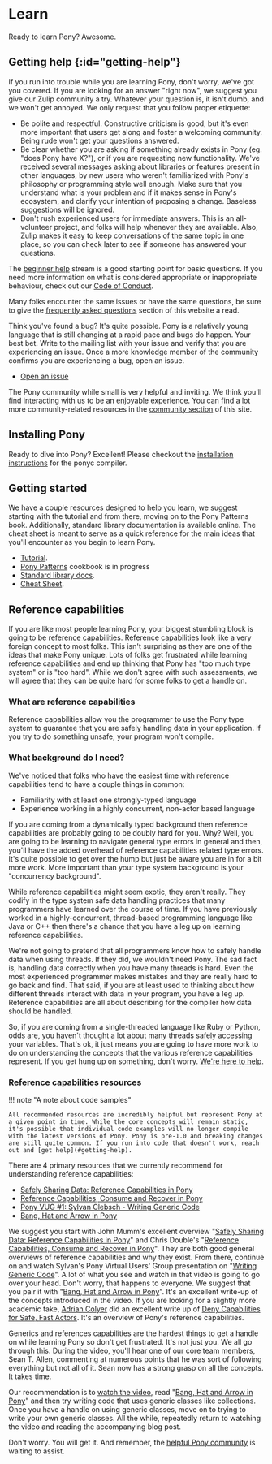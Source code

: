 # Learn

Ready to learn Pony? Awesome.

## Getting help {:id="getting-help"}

If you run into trouble while you are learning Pony, don't worry, we've got you covered. If you are looking for an answer "right now", we suggest you give our Zulip community a try. Whatever your question is, it isn't dumb, and we won't get annoyed. We only request that you follow proper etiquette:

- Be polite and respectful. Constructive criticism is good, but it's even more important that users get along and foster a welcoming community. Being rude won't get your questions answered.
- Be clear whether you are asking if something already exists in Pony (eg. "does Pony have X?"), or if you are requesting new functionality. We've received several messages asking about libraries or features present in other languages, by new users who weren't familiarized with Pony's philosophy or programming style well enough. Make sure that you understand what is your problem and if it makes sense in Pony's ecosystem, and clarify your intention of proposing a change. Baseless suggestions will be ignored.
- Don't rush experienced users for immediate answers. This is an all-volunteer project, and folks will help whenever they are available. Also, Zulip makes it easy to keep conversations of the same topic in one place, so you can check later to see if someone has answered your questions.

The [beginner help](https://ponylang.zulipchat.com/#narrow/stream/189985-beginner-help) stream is a good starting point for basic questions. If you need more information on what is considered appropriate or inappropriate behaviour, check out our [Code of Conduct](https://github.com/ponylang/ponyc/blob/main/CODE_OF_CONDUCT.md).

Many folks encounter the same issues or have the same questions, be sure to give the [frequently asked questions](../faq/index.md) section of this website a read.

Think you've found a bug? It's quite possible. Pony is a relatively young language that is still changing at a rapid pace and bugs do happen. Your best bet. Write to the mailing list with your issue and verify that you are experiencing an issue. Once a more knowledge member of the community confirms you are experiencing a bug, open an issue.

- [Open an issue](https://github.com/ponylang/ponyc/issues)

The Pony community while small is very helpful and inviting. We think you'll find interacting with us to be an enjoyable experience. You can find a lot more community-related resources in the [community section](../community/index.md) of this site.

## Installing Pony

Ready to dive into Pony? Excellent! Please checkout the [installation instructions](https://github.com/ponylang/ponyc/blob/main/README.md#installation) for the ponyc compiler.

## Getting started

We have a couple resources designed to help you learn, we suggest starting with the tutorial and from there, moving on to the Pony Patterns book. Additionally, standard library documentation is available online. The cheat sheet is meant to serve as a quick reference for the main ideas that you'll encounter as you begin to learn Pony.

- [Tutorial](http://tutorial.ponylang.io).
- [Pony Patterns](http://patterns.ponylang.io) cookbook is in progress
- [Standard library docs](http://stdlib.ponylang.io/).
- [Cheat Sheet](/media/cheatsheet/pony-cheat-sheet.pdf).

## Reference capabilities

If you are like most people learning Pony, your biggest stumbling block is going to be [reference capabilities](https://tutorial.ponylang.io/capabilities/reference-capabilities.html). Reference capabilities look like a very foreign concept to most folks. This isn't surprising as they are one of the ideas that make Pony unique. Lots of folks get frustrated while learning reference capabilities and end up thinking that Pony has "too much type system" or is "too hard". While we don't agree with such assessments, we will agree that they can be quite hard for some folks to get a handle on.

### What are reference capabilities

Reference capabilities allow you the programmer to use the Pony type system to guarantee that you are safely handling data in your application. If you try to do something unsafe, your program won't compile.

### What background do I need?

We've noticed that folks who have the easiest time with reference capabilities tend to have a couple things in common:

- Familiarity with at least one strongly-typed language
- Experience working in a highly concurrent, non-actor based language

If you are coming from a dynamically typed background then reference capabilities are probably going to be doubly hard for you. Why? Well, you are going to be learning to navigate general type errors in general and then, you'll have the added overhead of reference capabilities related type errors. It's quite possible to get over the hump but just be aware you are in for a bit more work. More important than your type system background is your "concurrency background".

While reference capabilities might seem exotic, they aren't really. They codify in the type system safe data handling practices that many programmers have learned over the course of time. If you have previously worked in a highly-concurrent, thread-based programming language like Java or C++ then there's a chance that you have a leg up on learning reference capabilities.

We're not going to pretend that all programmers know how to safely handle data when using threads. If they did, we wouldn't need Pony. The sad fact is, handling data correctly when you have many threads is hard. Even the most experienced programmer makes mistakes and they are really hard to go back and find. That said, if you are at least used to thinking about how different threads interact with data in your program, you have a leg up. Reference capabilities are all about describing for the compiler how data should be handled.

So, if you are coming from a single-threaded language like Ruby or Python, odds are, you haven't thought a lot about many threads safely accessing your variables. That's ok, it just means you are going to have more work to do on understanding the concepts that the various reference capabilities represent.
If you get hung up on something, don't worry. [We're here to help](#getting-help).

### Reference capabilities resources

!!! note "A note about code samples"

    All recommended resources are incredibly helpful but represent Pony at a given point in time. While the core concepts will remain static, it's possible that individual code examples will no longer compile with the latest versions of Pony. Pony is pre-1.0 and breaking changes are still quite common. If you run into code that doesn't work, reach out and [get help](#getting-help).

There are 4 primary resources that we currently recommend for understanding reference capabilities:

- [Safely Sharing Data: Reference Capabilities in Pony][SAFELY-SHARING-DATA]
- [Reference Capabilities, Consume and Recover in Pony][CONSUME-RECOVER]
- [Pony VUG #1: Sylvan Clebsch - Writing Generic Code][VUG1]
- [Bang, Hat and Arrow in Pony][BANG-HAT-ARROW]

We suggest you start with John Mumm's excellent overview "[Safely Sharing Data: Reference Capabilities in Pony][SAFELY-SHARING-DATA]" and Chris Double's "[Reference Capabilities, Consume and Recover in Pony][CONSUME-RECOVER]". They are both good general overviews of reference capabilities and why they exist. From there, continue on and watch Sylvan's Pony Virtual Users' Group presentation on "[Writing Generic Code][VUG1]". A lot of what you see and watch in that video is going to go over your head. Don't worry, that happens to everyone. We suggest that you pair it with "[Bang, Hat and Arrow in Pony][BANG-HAT-ARROW]". It's an excellent write-up of the concepts introduced in the video. If you are looking for a slightly more academic take, [Adrian Colyer](https://twitter.com/adriancolyer) did an excellent write up of [Deny Capabilities for Safe, Fast Actors](https://blog.acolyer.org/2016/02/17/deny-capabilities/). It's an overview of Pony's reference capabilities.

Generics and references capabilities are the hardest things to get a handle on while learning Pony so don't get frustrated. It's not just you. We all go through this. During the video, you'll hear one of our core team members, Sean T. Allen, commenting at numerous points that he was sort of following everything but not all of it. Sean now has a strong grasp on all the concepts. It takes time.

Our recommendation is to [watch the video][VUG1], read "[Bang, Hat and Arrow in Pony][BANG-HAT-ARROW]" and then try writing code that uses generic classes like collections. Once you have a handle on using generic classes, move on to trying to write your own generic classes. All the while, repeatedly return to watching the video and reading the accompanying blog post.

Don't worry. You will get it. And remember, the [helpful Pony community](#getting-help) is waiting to assist.

[SAFELY-SHARING-DATA]: http://jtfmumm.com/blog/2016/03/06/safely-sharing-data-pony-reference-capabilities/
[VUG1]: https://vimeo.com/163871856
[BANG-HAT-ARROW]: https://bluishcoder.co.nz/2016/05/04/bang-hat-and-arrow-in-pony.html
[CONSUME-RECOVER]: https://bluishcoder.co.nz/2017/07/31/reference_capabilities_consume_recover_in_pony.html
